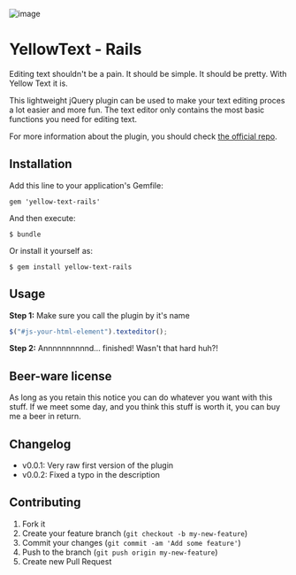 ![image](http://f.cl.ly/items/3A1s071l1H0M1c34210k/Schermafbeelding%202013-01-16%20om%2019.02.11.png)

# YellowText - Rails

Editing text shouldn't be a pain. It should be simple. It should be pretty. With Yellow Text it is. 

This lightweight jQuery plugin can be used to make your text editing proces a lot easier and more fun. The text editor only contains the most basic functions you need for editing text.

For more information about the plugin, you should check [the official repo](https://github.com/stefanvermaas/yellow-text).

## Installation

Add this line to your application's Gemfile:

    gem 'yellow-text-rails'

And then execute:

    $ bundle

Or install it yourself as:

    $ gem install yellow-text-rails

## Usage

**Step 1:** 
Make sure you call the plugin by it's name

```javascript
$("#js-your-html-element").texteditor();
```

**Step 2:** Annnnnnnnnnd... finished! Wasn't that hard huh?!

## Beer-ware license
As long as you retain this notice you can do whatever you want with this stuff. If we meet some day, and you think this stuff is worth it, you can buy me a beer in return.

## Changelog
- v0.0.1: Very raw first version of the plugin
- v0.0.2: Fixed a typo in the description

## Contributing

1. Fork it
2. Create your feature branch (`git checkout -b my-new-feature`)
3. Commit your changes (`git commit -am 'Add some feature'`)
4. Push to the branch (`git push origin my-new-feature`)
5. Create new Pull Request
